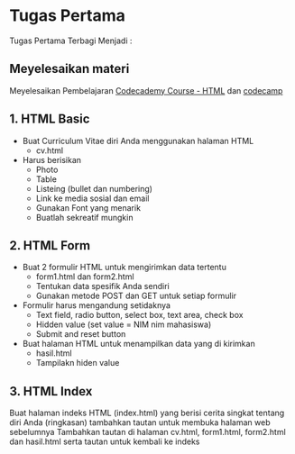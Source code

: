 # Tugas Pertama
Tugas Pertama Terbagi Menjadi : 
## Meyelesaikan materi 
Meyelesaikan Pembelajaran [Codecademy Course - HTML](https://www.codecademy.com/learn/learn-html) dan [codecamp](https://www.freecodecamp.org/learn/responsive-web-design/#basic-html-and-html5)
## 1. HTML Basic
* Buat Curriculum Vitae diri Anda menggunakan halaman HTML
  * cv.html
* Harus berisikan
  * Photo
  * Table 
  * Listeing (bullet dan numbering)
  * Link ke media sosial dan email
  * Gunakan Font yang menarik
  * Buatlah sekreatif mungkin
## 2. HTML Form
* Buat 2 formulir HTML untuk mengirimkan data tertentu
  * form1.html dan form2.html
  * Tentukan data spesifik Anda sendiri
  * Gunakan metode POST dan GET untuk setiap formulir
* Formulir harus mengandung setidaknya
  * Text field, radio button, select box, text area, check box
  * Hidden value (set value = NIM nim mahasiswa)
  * Submit and reset button
* Buat halaman HTML untuk menampilkan data yang di kirimkan
  * hasil.html
  * Tampilakn hiden value
## 3. HTML Index
Buat halaman indeks HTML (index.html) yang berisi cerita singkat tentang diri Anda (ringkasan)
tambahkan tautan untuk membuka halaman web sebelumnya
Tambahkan tautan di halaman cv.html, form1.html, form2.html dan hasil.html serta tautan untuk kembali ke indeks
